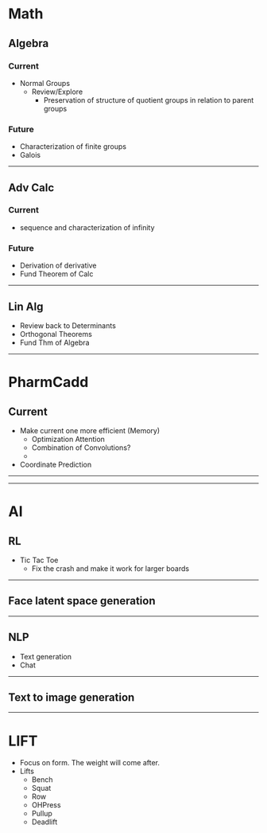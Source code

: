 # Math

## Algebra

### Current
* Normal Groups
	* Review/Explore
		* Preservation of structure of quotient groups in relation to parent groups
### Future
* Characterization of finite groups
* Galois

--------------------------------------
<!-- Comment-->


## Adv Calc

### Current
* sequence and characterization of infinity
### Future
* Derivation of derivative
* Fund Theorem of Calc

--------------------------------------


## Lin Alg
* Review back to Determinants
* Orthogonal Theorems
* Fund Thm of Algebra
 

--------------------------------------

# PharmCadd

## Current
* Make current one more efficient (Memory)
	* Optimization Attention
	* Combination of Convolutions?
	*
* Coordinate Prediction

--------------------------------------
<hr/>

# AI

## RL
* Tic Tac Toe
	* Fix the crash and make it work for larger boards

--------------------------------------

## Face latent space generation


--------------------------------------

## NLP
* Text generation
* Chat

--------------------------------------

## Text to image generation


--------------------------------------

# LIFT
* Focus on form. The weight will come after.
* Lifts
	* Bench
	* Squat
	* Row
	* OHPress
	* Pullup
	* Deadlift
